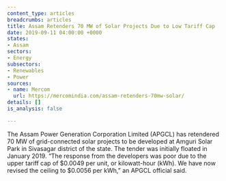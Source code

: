 ```yaml
---
content_type: articles
breadcrumbs: articles
title: Assam Retenders 70 MW of Solar Projects Due to Low Tariff Cap
date: 2019-09-11 04:00:00 +0000
states:
- Assam
sectors:
- Energy
subsectors:
- Renewables
- Power
sources:
- name: Mercom
  url: https://mercomindia.com/assam-retenders-70mw-solar/
details: []
is_analysis: false

---
```

The Assam Power Generation Corporation Limited (APGCL) has retendered 70 MW of grid-connected solar projects to be developed at Amguri Solar Park in Sivasagar district of the state. The tender was initially floated in January 2019. “The response from the developers was poor due to the upper tariff cap of $0.0049 per unit, or kilowatt-hour (kWh). We have now revised the ceiling to $0.0056 per kWh,” an APGCL official said.
